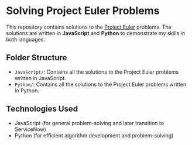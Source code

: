 # Solving Project Euler Problems

This repository contains solutions to the [Project Euler](https://projecteuler.net/) problems.
The solutions are written in **JavaScript** and **Python** to demonstrate my skills in both languages.

## Folder Structure

- `JavaScript/`: Contains all the solutions to the Project Euler problems written in JavaScript.
- `Python/`: Contains all the solutions to the Project Euler problems written in Python.

## Technologies Used

- JavaScript (for general problem-solving and later transition to ServiceNow)
- Python (for efficient algorithm development and problem-solving)
